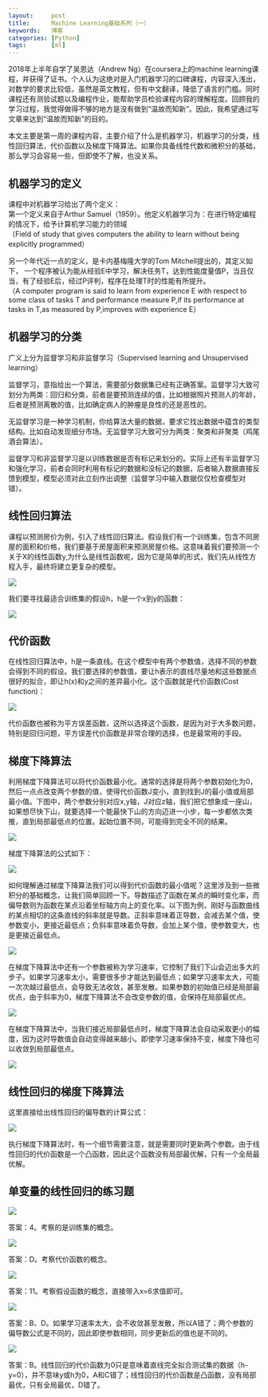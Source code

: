 ```yaml
---
layout:     post
title:      Machine Learning基础系列（一）
keywords:   博客
categories: [Python]
tags:	    [ml]
---
```


2018年上半年自学了吴恩达（Andrew Ng）在coursera上的machine learning课程，并获得了证书。个人认为这绝对是入门机器学习的口碑课程，内容深入浅出，对数学的要求比较低，虽然是英文教程，但有中文翻译，降低了语言的门槛。同时课程还有测验试题以及编程作业，能帮助学员检验课程内容的理解程度。回顾我的学习过程，我觉得做得不够的地方是没有做到“温故而知新”。因此，我希望通过写文章来达到“温故而知新”的目的。   

本文主要是第一周的课程内容，主要介绍了什么是机器学习，机器学习的分类，线性回归算法，代价函数以及梯度下降算法。如果你具备线性代数和微积分的基础，那么学习会容易一些，但即使不了解，也没关系。

## 机器学习的定义    

课程中对机器学习给出了两个定义：     
第一个定义来自于Arthur Samuel（1959）。他定义机器学习为：在进行特定编程的情况下，给予计算机学习能力的领域   
（Field of study that gives computers the ability to learn without being explicitly programmed）    

另一个年代近一点的定义，是卡内基梅隆大学的Tom Mitchell提出的，其定义如下， 一个程序被认为能从经验E中学习，解决任务T，达到性能度量值P，当且仅当，有了经验E后，经过P评判，程序在处理T时的性能有所提升。   
（A computer program is said to learn from experience E with respect to some class of tasks T and performance measure P,if its performance at tasks in T,as measured by P,improves with experience E）     

## 机器学习的分类    

广义上分为监督学习和非监督学习（Supervised learning and Unsupervised learning）    

监督学习，意指给出一个算法，需要部分数据集已经有正确答案。监督学习大致可划分为两类：回归和分类，前者是要预测连续的值，比如根据照片预测人的年龄，后者是预测离散的值，比如确定病人的肿瘤是良性的还是恶性的。     

无监督学习是一种学习机制，你给算法大量的数据，要求它找出数据中蕴含的类型结构。比如自动发现细分市场。无监督学习大致可分为两类：聚类和非聚类（鸡尾酒会算法）。
  
监督学习和非监督学习是以训练数据是否有标记来划分的。实际上还有半监督学习和强化学习，前者会同时利用有标记的数据和没标记的数据，后者输入数据直接反馈到模型，模型必须对此立刻作出调整（监督学习中输入数据仅仅检查模型对错）。

## 线性回归算法 
 
课程以预测房价为例，引入了线性回归算法。假设我们有一个训练集，包含不同房屋的面积和价格，我们要基于房屋面积来预测房屋价格。这意味着我们要预测一个关于X的线性函数y,为什么是线性函数呢，因为它是简单的形式，我们先从线性方程入手，最终将建立更复杂的模型。   

  ![](/images/images_2018/week1_0.png)   

我们要寻找最适合训练集的假设h，h是一个x到y的函数：  

  ![](/images/images_2018/week1_1.png)     
  
## 代价函数    

在线性回归算法中，h是一条直线。在这个模型中有两个参数值，选择不同的参数会得到不同的假设。我们要选择的参数值，要让h表示的直线尽量地和这些数据点很好的拟合，即让h(x)和y之间的差异最小化。这个函数就是代价函数(Cost function)：   

  ![](/images/images_2018/week1_2.png)   

代价函数也被称为平方误差函数，这所以选择这个函数，是因为对于大多数问题，特别是回归问题，平方误差代价函数是非常合理的选择，也是最常用的手段。   

## 梯度下降算法   

利用梯度下降算法可以将代价函数最小化。通常的选择是将两个参数初始化为0，然后一点点改变两个参数的值，使得代价函数J变小，直到找到J的最小值或局部最小值。下图中，两个参数分别对应x,y轴，J对应z轴，我们把它想象成一座山，如果想尽快下山，就要选择一个能最快下山的方向迈进一小步，每一步都依次类推，直到局部最低点的位置。起始位置不同，可能得到完全不同的结果。

  ![](/images/images_2018/week1_3.jpg)     

梯度下降算法的公式如下：      

  ![](/images/images_2018/week1_4.png)      

如何理解通过梯度下降算法我们可以得到代价函数的最小值呢？这里涉及到一些微积分的基础概念，让我们简单回顾一下。导数描述了函数在某点的瞬时变化率，而偏导数则为函数在某点沿着坐标轴方向上的变化率。以下图为例，刚好与函数曲线的某点相切的这条直线的斜率就是导数。正斜率意味着正导数，会减去某个值，使参数变小，更接近最低点；负斜率意味着负导数，会加上某个值，使参数变大，也是更接近最低点。    

  ![](/images/images_2018/week1_5.png)       

在梯度下降算法中还有一个参数被称为学习速率，它控制了我们下山会迈出多大的步子。如果学习速率太小，需要很多步才能达到最低点；如果学习速率太大，可能一次次越过最低点，会导致无法收敛，甚至发散。如果参数的初始值已经是局部最优点，由于斜率为0，梯度下降算法不会改变参数的值，会保持在局部最优点。    
  
  ![](/images/images_2018/week1_6.png)       

在梯度下降算法中，当我们接近局部最低点时，梯度下降算法会自动采取更小的幅度，因为这时导数值会自动变得越来越小。即使学习速率保持不变，梯度下降也可以收敛到局部最低点。
   
  ![](/images/images_2018/week1_7.png)       

## 线性回归的梯度下降算法  

这里直接给出线性回归的偏导数的计算公式：       

  ![](/images/images_2018/week1_8.png)      

执行梯度下降算法时，有一个细节需要注意，就是需要同时更新两个参数。由于线性回归的代价函数是一个凸函数，因此这个函数没有局部最优解，只有一个全局最优解。       

## 单变量的线性回归的练习题    


 ![](/images/images_2018/week1_11.png)       

答案：4。考察的是训练集的概念。   

   

 ![](/images/images_2018/week1_12.jpg)  

答案：D。考察代价函数的概念。   

 

 ![](/images/images_2018/week1_13.png)   

答案：11。考察假设函数的概念，直接带入x=6求值即可。   

   

 ![](/images/images_2018/week1_14.png)     

答案：B、D。如果学习速率太大，会不收敛甚至发散，所以A错了；两个参数的偏导数公式是不同的，因此即使参数相同，同步更新后的值也是不同的。

 

 ![](/images/images_2018/week1_15.png)      

答案：B。线性回归的代价函数为0只是意味着直线完全拟合测试集的数据（h-y=0），并不意味y或h为0，A和C错了；线性回归的代价函数是凸函数，没有局部最优，只有全局最优，D错了。    

      
 

